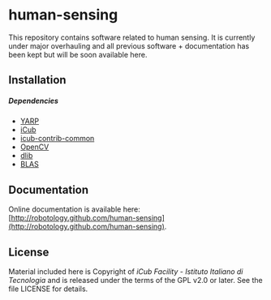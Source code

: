 # human-sensing
This repository contains software related to human sensing.
It is currently under major overhauling and all previous software + documentation has been kept but will be soon available here.

## Installation

##### Dependencies
- [YARP](https://github.com/robotology/yarp)
- [iCub](https://github.com/robotology/icub-main)
- [icub-contrib-common](https://github.com/robotology/icub-contrib-common)
- [OpenCV](http://opencv.org/downloads.html)
- [dlib](http://dlib.net/)
- [BLAS](http://www.netlib.org/blas/)

## Documentation
Online documentation is available here: [http://robotology.github.com/human-sensing](http://robotology.github.com/human-sensing).

## License

Material included here is Copyright of _iCub Facility - Istituto Italiano di Tecnologia_ and is released under the terms of the GPL v2.0 or later. See the file LICENSE for details.
